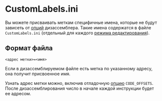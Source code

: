 # CustomLabels.ini

Вы можете присваивать меткам специфичные имена, которые не будут зависеть от [опций](../options/formats.md#imena-metok) дизассемблера. Такие имена содержатся в файле `CustomLabels.ini` \(отдельный для каждого [режима редактирования](./#labels)\).

## Формат файла

`<адрес метки>=<имя>`

Если в дизассемблируемом файле есть метка по указанному адресу, она получит присвоенное имя.

Узнать адрес метки можно, включив отладочную [опцию](../console.md#code_offsets) `CODE_OFFSETS`. После дизассемблирования число в начале каждой инструкции будет ее адресом.

